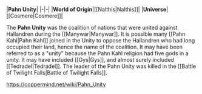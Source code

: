 |**Pahn Unity**|
|-|-|
|**World of Origin**|[[Nalthis\|Nalthis]]|
|**Universe**|[[Cosmere\|Cosmere]]|

The **Pahn Unity** was the coalition of nations that were united against Hallandren during the [[Manywar\|Manywar]]. It is possible many [[Pahn Kahl\|Pahn Kahl]] joined in the Unity to oppose the Hallandren who had long occupied their land, hence the name of the coalition. It may have been referred to as a "unity" because the Pahn Kahl religion had five gods in a unity.
It may have included [[Gys\|Gys]], and almost surely included [[Tedradel\|Tedradel]].
The leader of the Pahn Unity was killed in the [[Battle of Twilight Falls\|Battle of Twilight Falls]].



https://coppermind.net/wiki/Pahn_Unity
